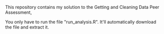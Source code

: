 This repository contains my solution to the Getting and Cleaning Data Peer Assessment,


You only have to run the file "run_analysis.R". It'll automatically download the file and extract it.
